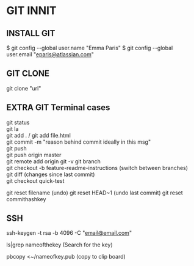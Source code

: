 #  GIT INNIT

## INSTALL GIT

$ git config --global user.name "Emma Paris" $ git config --global user.email "eparis@atlassian.com"  

## GIT CLONE

git clone "url"

## EXTRA GIT Terminal cases

git status  
git la  
git add . / git add file.html  
git commit -m "reason behind commit ideally in this msg"    
git push   
git push origin master  
git remote add origin
git -v
git branch  
git checkout -b feature-readme-instructions (switch between branches)  
git diff (changes since last commit)  
git checkout quick-test  

git reset filename (undo)
git reset HEAD~1 (undo last commit)
git reset commithashkey
## SSH
ssh-keygen -t rsa -b 4096 -C "email@email.com"  

ls|grep nameofthekey (Search for the key)  

pbcopy <~/nameofkey.pub (copy to clip board)  

